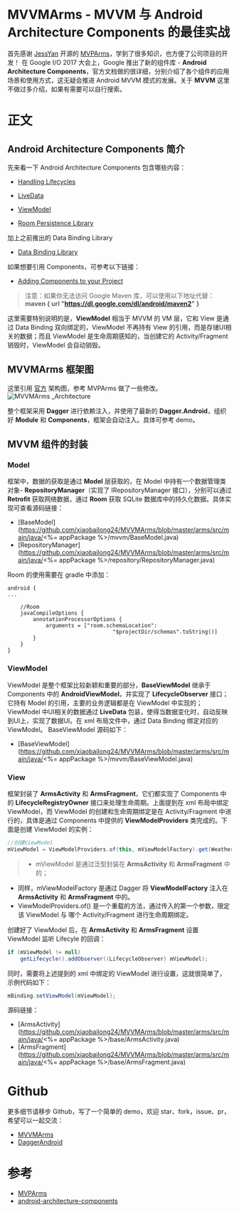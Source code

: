 # MVVMArms - MVVM 与 Android Architecture Components 的最佳实战
首先感谢 [JessYan](https://github.com/JessYanCoding) 开源的 [MVPArms](https://github.com/JessYanCoding/MVPArms)，学到了很多知识，也方便了公司项目的开发！
在 Google I/O 2017 大会上，Google 推出了新的组件库 - **Android Architecture Components**，官方文档做的很详细，分别介绍了各个组件的应用场景和使用方式，这无疑会推进 Android MVVM 模式的发展。关于 **MVVM** 这里不做过多介绍，如果有需要可以自行搜索。

# 正文
## Android Architecture Components 简介
先来看一下 Android Architecture Components 包含哪些内容：
- [Handling Lifecycles](https://developer.android.com/topic/libraries/architecture/lifecycle.html)

- [LiveData](https://developer.android.com/topic/libraries/architecture/livedata.html)

- [ViewModel](https://developer.android.com/topic/libraries/architecture/viewmodel.html)

- [Room Persistence Library](https://developer.android.com/topic/libraries/architecture/room.html)

加上之前推出的 Data Binding Library
- [Data Binding Library](https://developer.android.com/topic/libraries/data-binding/index.html)

如果想要引用 Components，可参考以下链接：
- [Adding Components to your Project](https://developer.android.com/topic/libraries/architecture/adding-components.html)

> 注意：如果你无法访问 Google Maven 库，可以使用以下地址代替：    
> **maven { url "https://dl.google.com/dl/android/maven2" }**

这里需要特别说明的是，**ViewModel** 相当于 MVVM 的 VM 层，它和 View 是通过 Data Binding 双向绑定的，ViewModel 不再持有 View 的引用，而是存储UI相关的数据；而且 ViewModel 是生命周期感知的，当创建它的 Activity/Fragment 销毁时，ViewModel 会自动销毁。

## MVVMArms 框架图
这里引用 [官方](https://developer.android.com/topic/libraries/architecture/guide.html#the_final_architecture) 架构图，参考 MVPArms 做了一些修改。
![MVVMArms _Architecture](https://github.com/xiaobailong24/MVVMArms/raw/master/image/MVVMArms_Architecture.png)

整个框架采用 **Dagger** 进行依赖注入，并使用了最新的 **Dagger.Android**，组织好 **Module** 和 **Components**，框架会自动注入。具体可参考 demo。

## MVVM 组件的封装
### Model
框架中，数据的获取是通过 **Model** 层获取的，在 Model 中持有一个数据管理类对象- **RepositoryManager**（实现了 IRepositoryManager 接口），分别可以通过 **Retrofit**
获取网络数据，通过 **Room** 获取 SQLite 数据库中的持久化数据。具体实现可查看源码链接：
- [BaseModel](https://github.com/xiaobailong24/MVVMArms/blob/master/arms/src/main/java/<%= appPackage %>/mvvm/BaseModel.java)
- [RepositoryManager](https://github.com/xiaobailong24/MVVMArms/blob/master/arms/src/main/java/<%= appPackage %>/repository/RepositoryManager.java)

Room 的使用需要在 gradle 中添加：
```
android {
...

    //Room
    javaCompileOptions {
        annotationProcessorOptions {
            arguments = ["room.schemaLocation":
                                 "$projectDir/schemas".toString()]
        }
    }
}
```

### ViewModel
ViewModel 是整个框架比较新颖和重要的部分，**BaseViewModel** 继承于 Components 中的 **AndroidViewModel**，并实现了 **LifecycleObserver** 接口；它持有 Model 的引用，主要的业务逻辑都是在 ViewModel 中实现的；ViewModel 中UI相关的数据通过 **LiveData** 包装，使得当数据变化时，自动反映到UI上，实现了数据UI。在 xml 布局文件中，通过 Data Binding 绑定对应的 ViewModel。 BaseViewModel 源码如下：
- [BaseViewModel](https://github.com/xiaobailong24/MVVMArms/blob/master/arms/src/main/java/<%= appPackage %>/mvvm/BaseViewModel.java)

### View
框架封装了 **ArmsActivity** 和 **ArmsFragment**，它们都实现了 Components 中的 **LifecycleRegistryOwner** 接口来处理生命周期。上面提到在 xml 布局中绑定 ViewModel，而 ViewModel 的创建和生命周期绑定是在 Activity/Fragment 中进行的，具体是通过 Components 中提供的 **ViewModelProviders** 类完成的。下面是创建 ViewModel 的实例：
```java
//创建ViewModel
mViewModel = ViewModelProviders.of(this, mViewModelFactory).get(WeatherViewModel.class);
```
> - mViewModel 是通过泛型封装在 **ArmsActivity** 和 **ArmsFragment** 中的；
- 同样，mViewModelFactory 是通过 Dagger 将 **ViewModelFactory** 注入在 **ArmsActivity** 和 **ArmsFragment** 中的。
- ViewModelProviders.of() 是一个重载的方法，通过传入的第一个参数，限定该 ViewModel 与 哪个 Activity/Fragment 进行生命周期绑定。

创建好了 ViewModel 后，在 **ArmsActivity** 和 **ArmsFragment** 设置 ViewModel 监听 Lifecyle 的回调：
```java
if (mViewModel != null)
    getLifecycle().addObserver((LifecycleObserver) mViewModel);
```

同时，需要将上述提到的 xml 中绑定的 ViewModel 进行设置，这就很简单了，示例代码如下：
```java
mBinding.setViewModel(mViewModel);
```
源码链接：
- [ArmsActivity](https://github.com/xiaobailong24/MVVMArms/blob/master/arms/src/main/java/<%= appPackage %>/base/ArmsActivity.java)
- [ArmsFragment](https://github.com/xiaobailong24/MVVMArms/blob/master/arms/src/main/java/<%= appPackage %>/base/ArmsFragment.java)


# Github
更多细节请移步 Github，写了一个简单的 demo，欢迎 star、fork，issue、pr，希望可以一起交流：
- [MVVMArms](https://github.com/xiaobailong24/MVVMArms)
- [DaggerAndroid](https://github.com/xiaobailong24/DaggerAndroid)

# 参考
- [MVPArms](https://github.com/JessYanCoding/MVPArms)
- [android-architecture-components](https://github.com/googlesamples/android-architecture-components)
